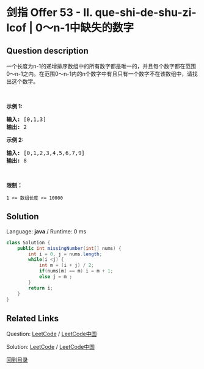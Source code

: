 ﻿# 剑指 Offer 53 - II. que-shi-de-shu-zi-lcof | 0～n-1中缺失的数字

## Question description

<!--If you want to use the English description, use English description is not available for the problem. Please switch to Chinese. instead-->
<p>一个长度为n-1的递增排序数组中的所有数字都是唯一的，并且每个数字都在范围0～n-1之内。在范围0～n-1内的n个数字中有且只有一个数字不在该数组中，请找出这个数字。</p>

<p>&nbsp;</p>

<p><strong>示例 1:</strong></p>

<pre><strong>输入:</strong> [0,1,3]
<strong>输出:</strong> 2
</pre>

<p><strong>示例&nbsp;2:</strong></p>

<pre><strong>输入:</strong> [0,1,2,3,4,5,6,7,9]
<strong>输出:</strong> 8</pre>

<p>&nbsp;</p>

<p><strong>限制：</strong></p>

<p><code>1 &lt;= 数组长度 &lt;= 10000</code></p>




## Solution

Language: **java**  /  Runtime: 0 ms

```java
class Solution {
    public int missingNumber(int[] nums) {
        int i = 0, j = nums.length;
        while(i <j) {
            int m = (i + j) / 2;
            if(nums[m] == m) i = m + 1;
            else j = m ;
        }
        return i;
    }
}
```



## Related Links

Question: [LeetCode](https://leetcode.com/problems/que-shi-de-shu-zi-lcof/description/)  /  [LeetCode中国](https://leetcode-cn.com/problems/que-shi-de-shu-zi-lcof/description/)

Solution: [LeetCode](https://leetcode.com/articles/que-shi-de-shu-zi-lcof/)  /  [LeetCode中国](https://leetcode-cn.com/articles/que-shi-de-shu-zi-lcof/)

[回到目录](../README.md)